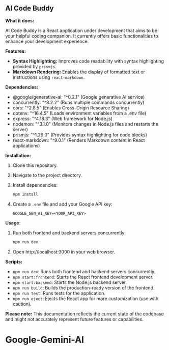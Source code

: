 ## AI Code Buddy

**What it does:**

AI Code Buddy is a React application under development that aims to be your helpful coding companion. It currently offers basic functionalities to enhance your development experience.

**Features:**

- **Syntax Highlighting:** Improves code readability with syntax highlighting provided by `prismjs`.
- **Markdown Rendering:** Enables the display of formatted text or instructions using `react-markdown`.

**Dependencies:**

- @google/generative-ai: "^0.2.1" (Google generative AI service)
- concurrently: "^8.2.2" (Runs multiple commands concurrently)
- cors: "^2.8.5" (Enables Cross-Origin Resource Sharing)
- dotenv: "^16.4.5" (Loads environment variables from a .env file)
- express: "^4.18.3" (Web framework for Node.js)
- nodemon: "^3.1.0" (Monitors changes in Node.js files and restarts the server)
- prismjs: "^1.29.0" (Provides syntax highlighting for code blocks)
- react-markdown: "^9.0.1" (Renders Markdown content in React applications)

**Installation:**

1. Clone this repository.
2. Navigate to the project directory.
3. Install dependencies:

   ```bash
   npm install
   ```

4. Create a `.env` file and add your Google API key:

   ```
   GOOGLE_GEN_AI_KEY=<YOUR_API_KEY>
   ```

**Usage:**

1. Run both frontend and backend servers concurrently:

   ```bash
   npm run dev
   ```

2. Open http://localhost:3000 in your web browser.

**Scripts:**

- `npm run dev`: Runs both frontend and backend servers concurrently.
- `npm start:frontend`: Starts the React frontend development server.
- `npm start:backend`: Starts the Node.js backend server.
- `npm run build`: Builds the production-ready version of the frontend.
- `npm run test`: Runs tests for the application.
- `npm run eject`: Ejects the React app for more customization (use with caution).

**Please note:** This documentation reflects the current state of the codebase and might not accurately represent future features or capabilities.
# Google-Gemini-AI
